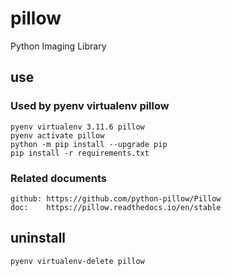 # pillow

Python Imaging Library

## use

### Used by pyenv virtualenv pillow

    pyenv virtualenv 3.11.6 pillow
    pyenv activate pillow
    python -m pip install --upgrade pip
    pip install -r requirements.txt

### Related documents

    github: https://github.com/python-pillow/Pillow
    doc:    https://pillow.readthedocs.io/en/stable


## uninstall

    pyenv virtualenv-delete pillow
